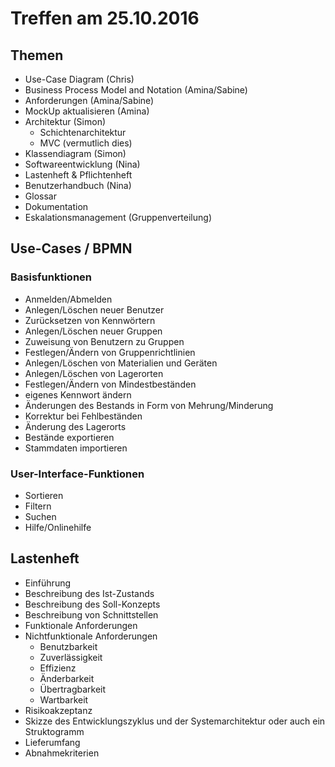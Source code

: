 # Treffen am 25.10.2016

## Themen

- Use-Case Diagram (Chris)
- Business Process Model and Notation (Amina/Sabine)
- Anforderungen (Amina/Sabine)
- MockUp aktualisieren (Amina)
- Architektur (Simon)
    - Schichtenarchitektur
    - MVC (vermutlich dies)
- Klassendiagram (Simon)
- Softwareentwicklung (Nina)
- Lastenheft & Pflichtenheft
- Benutzerhandbuch (Nina)
- Glossar
- Dokumentation
- Eskalationsmanagement (Gruppenverteilung)

## Use-Cases / BPMN

### Basisfunktionen

- Anmelden/Abmelden
- Anlegen/Löschen neuer Benutzer
- Zurücksetzen von Kennwörtern
- Anlegen/Löschen neuer Gruppen
- Zuweisung von Benutzern zu Gruppen
- Festlegen/Ändern von Gruppenrichtlinien
- Anlegen/Löschen von Materialien und Geräten
- Anlegen/Löschen von Lagerorten
- Festlegen/Ändern von Mindestbeständen
- eigenes Kennwort ändern
- Änderungen des Bestands in Form von Mehrung/Minderung
- Korrektur bei Fehlbeständen
- Änderung des Lagerorts
- Bestände exportieren
- Stammdaten importieren

### User-Interface-Funktionen

- Sortieren
- Filtern
- Suchen
- Hilfe/Onlinehilfe

## Lastenheft

- Einführung
- Beschreibung des Ist-Zustands
- Beschreibung des Soll-Konzepts
- Beschreibung von Schnittstellen
- Funktionale Anforderungen
- Nichtfunktionale Anforderungen
    - Benutzbarkeit
    - Zuverlässigkeit
    - Effizienz
    - Änderbarkeit
    - Übertragbarkeit
    - Wartbarkeit
- Risikoakzeptanz
- Skizze des Entwicklungszyklus und der Systemarchitektur oder auch ein Struktogramm
- Lieferumfang
- Abnahmekriterien
